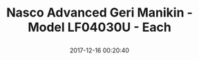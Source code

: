 ---
title: > #shorten me
  Nasco Advanced Geri Manikin - Model LF04030U - Each
name: >
  Nasco Advanced Geri Manikin - Model LF04030U - Each
date: "2017-12-16 00:20:40"
buy_now: "https://www.amazon.com/Nasco-Advanced-Geri-Manikin-LF04030U/dp/B0015T99ZM?SubscriptionId=AKIAIA5RBQIWQVTCUEUQ&tag=coldcutdeals-20&linkCode=xm2&camp=2025&creative=165953&creativeASIN=B0015T99ZM"
description_markdown: >-

  - MPN: LF04030U

  - Authentic Nasco (Life/Form) product!

  - 5 year warranty

  - Made in the United States

  - Great for nursing and therapy students


tweet_id_str: "941825365852405760"
price: "$2,775.00"
list_price: "undefined"
deal_price: "undefined"
you_save: "undefined"
asin: "B0015T99ZM"
image: "https://images-na.ssl-images-amazon.com/images/I/41rHJdQUJlL.jpg"
---